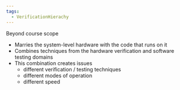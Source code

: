 ```yaml
---
tags:
  - VerificationHierachy
---
```

Beyond course scope
- Marries the system-level hardware with the code that runs on it
- Combines techniques from the hardware verification and software testing domains
- This combination creates issues
	- different verification / testing techniques
	- different modes of operation
	- different speed

